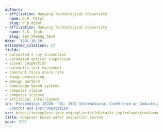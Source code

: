 ```yaml
---
authors:
- affiliation: Nanyang Technological University
  name: D.P. Mital
  slug: d_p_mital
- affiliation: Nanyang Technological University
  name: E.K. Teoh
  slug: eam_khwang_teoh
date: '1991-10-28'
estimated_citations: 17
fields:
- automated x ray inspection
- automated optical inspection
- visual inspection
- automatic test equipment
- constant false alarm rate
- image processing
- design pattern
- knowledge based systems
- computer vision
- computer science
- artificial intelligence
in: 'Proceedings IECON ''91: 1991 International Conference on Industrial Electronics,
  Control and Instrumentation'
src: http://ieeexplore.ieee.org/xpl/articleDetails.jsp?reload=true&arnumber=238937&punumber%3D533
title: Computer based wafer inspection system
year: 1991
---
```

